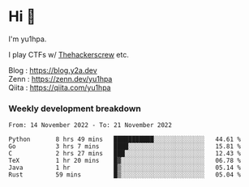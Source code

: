 # Hi 👋

I'm yu1hpa.

I play CTFs w/ [Thehackerscrew](https://www.thehackerscrew.team/) etc.

Blog : https://blog.y2a.dev  
Zenn : https://zenn.dev/yu1hpa  
Qiita : https://qiita.com/yu1hpa  

### Weekly development breakdown

<!--START_SECTION:waka-->

```text
From: 14 November 2022 - To: 21 November 2022

Python       8 hrs 49 mins   ███████████░░░░░░░░░░░░░░   44.61 %
Go           3 hrs 7 mins    ████░░░░░░░░░░░░░░░░░░░░░   15.81 %
C            2 hrs 27 mins   ███░░░░░░░░░░░░░░░░░░░░░░   12.43 %
TeX          1 hr 20 mins    █▓░░░░░░░░░░░░░░░░░░░░░░░   06.78 %
Java         1 hr            █▒░░░░░░░░░░░░░░░░░░░░░░░   05.14 %
Rust         59 mins         █▒░░░░░░░░░░░░░░░░░░░░░░░   05.04 %
```

<!--END_SECTION:waka-->

